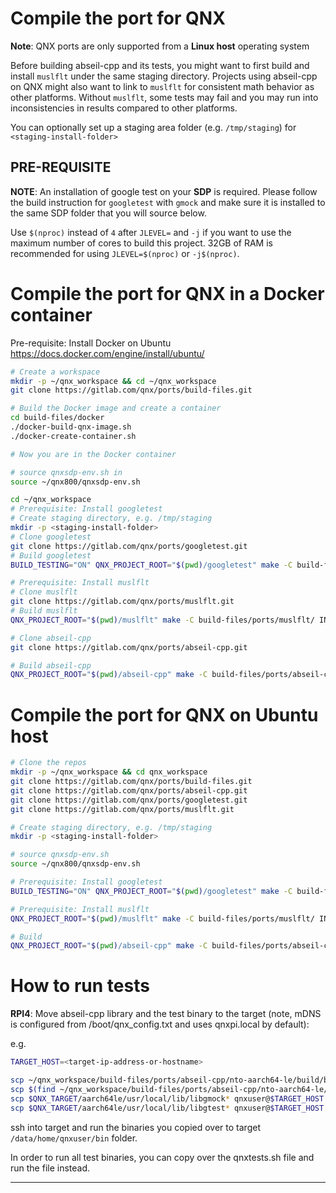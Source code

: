 # Compile the port for QNX

**Note**: QNX ports are only supported from a **Linux host** operating system

Before building abseil-cpp and its tests, you might want to first build and install `muslflt`
under the same staging directory. Projects using abseil-cpp on QNX might also want to link to
`muslflt` for consistent math behavior as other platforms. Without `muslflt`, some tests
may fail and you may run into inconsistencies in results compared to other platforms.

You can optionally set up a staging area folder (e.g. `/tmp/staging`) for `<staging-install-folder>`

## PRE-REQUISITE
**NOTE**: An installation of google test on your **SDP** is required. Please follow the build instruction for `googletest` with `gmock` and make sure it is installed to the same SDP folder that you will source below.

Use `$(nproc)` instead of `4` after `JLEVEL=` and `-j` if you want to use the maximum number of cores to build this project.
32GB of RAM is recommended for using `JLEVEL=$(nproc)` or `-j$(nproc)`.

# Compile the port for QNX in a Docker container

Pre-requisite: Install Docker on Ubuntu https://docs.docker.com/engine/install/ubuntu/
```bash
# Create a workspace
mkdir -p ~/qnx_workspace && cd ~/qnx_workspace
git clone https://gitlab.com/qnx/ports/build-files.git

# Build the Docker image and create a container
cd build-files/docker
./docker-build-qnx-image.sh
./docker-create-container.sh

# Now you are in the Docker container

# source qnxsdp-env.sh in
source ~/qnx800/qnxsdp-env.sh

cd ~/qnx_workspace
# Prerequisite: Install googletest
# Create staging directory, e.g. /tmp/staging
mkdir -p <staging-install-folder>
# Clone googletest
git clone https://gitlab.com/qnx/ports/googletest.git
# Build googletest
BUILD_TESTING="ON" QNX_PROJECT_ROOT="$(pwd)/googletest" make -C build-files/ports/googletest install -j4

# Prerequisite: Install muslflt
# Clone muslflt
git clone https://gitlab.com/qnx/ports/muslflt.git
# Build muslflt
QNX_PROJECT_ROOT="$(pwd)/muslflt" make -C build-files/ports/muslflt/ INSTALL_ROOT_nto=<staging-install-folder> USE_INSTALL_ROOT=true install -j4

# Clone abseil-cpp
git clone https://gitlab.com/qnx/ports/abseil-cpp.git

# Build abseil-cpp
QNX_PROJECT_ROOT="$(pwd)/abseil-cpp" make -C build-files/ports/abseil-cpp INSTALL_ROOT_nto=<staging-install-folder> USE_INSTALL_ROOT=true JLEVEL=4 install
```

# Compile the port for QNX on Ubuntu host
```bash
# Clone the repos
mkdir -p ~/qnx_workspace && cd qnx_workspace
git clone https://gitlab.com/qnx/ports/build-files.git
git clone https://gitlab.com/qnx/ports/abseil-cpp.git
git clone https://gitlab.com/qnx/ports/googletest.git
git clone https://gitlab.com/qnx/ports/muslflt.git

# Create staging directory, e.g. /tmp/staging
mkdir -p <staging-install-folder>

# source qnxsdp-env.sh
source ~/qnx800/qnxsdp-env.sh

# Prerequisite: Install googletest
BUILD_TESTING="ON" QNX_PROJECT_ROOT="$(pwd)/googletest" make -C build-files/ports/googletest install -j4

# Prerequisite: Install muslflt
QNX_PROJECT_ROOT="$(pwd)/muslflt" make -C build-files/ports/muslflt/ INSTALL_ROOT_nto=<staging-install-folder> USE_INSTALL_ROOT=true install -j4

# Build
QNX_PROJECT_ROOT="$(pwd)/abseil-cpp" make -C build-files/ports/abseil-cpp INSTALL_ROOT_nto=<staging-install-folder> USE_INSTALL_ROOT=true JLEVEL=4 install
```

# How to run tests

**RPI4**: Move abseil-cpp library and the test binary to the target (note, mDNS
is configured from /boot/qnx_config.txt and uses qnxpi.local by default):

e.g.
```bash
TARGET_HOST=<target-ip-address-or-hostname>

scp ~/qnx_workspace/build-files/ports/abseil-cpp/nto-aarch64-le/build/bin/* qnxuser@$TARGET_HOST:/data/home/qnxuser/bin
scp $(find ~/qnx_workspace/build-files/ports/abseil-cpp/nto-aarch64-le/build/ -name "libabsl*") qnxuser@$TARGET_HOST:/data/home/qnxuser/lib
scp $QNX_TARGET/aarch64le/usr/local/lib/libgmock* qnxuser@$TARGET_HOST:/data/home/qnxuser/lib
scp $QNX_TARGET/aarch64le/usr/local/lib/libgtest* qnxuser@$TARGET_HOST:/data/home/qnxuser/lib
```

ssh into target and run the binaries you copied over to target `/data/home/qnxuser/bin` folder.

In order to run all test binaries, you can copy over the qnxtests.sh file and run the file instead.

---
